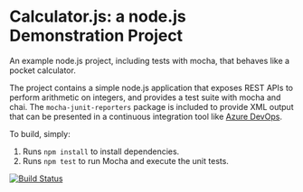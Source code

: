 Calculator.js: a node.js Demonstration Project
==============================================
An example node.js project, including tests with mocha, that behaves like
a pocket calculator.

The project contains a simple node.js application that exposes REST APIs
to perform arithmetic on integers, and provides a test suite with mocha
and chai.  The `mocha-junit-reporters` package is included to provide XML
output that can be presented in a continuous integration tool like
[Azure DevOps](https://azure.com/devops).

To build, simply:

1. Runs `npm install` to install dependencies.
2. Runs `npm test` to run Mocha and execute the unit tests.

[![Build Status](https://dev.azure.com/rsorlin-mct/Integrating%20External%20Source%20Control%20with%20Azure%20Pipelines/_apis/build/status/RemiSorlin-MCT.calculator?branchName=master)](https://dev.azure.com/rsorlin-mct/Integrating%20External%20Source%20Control%20with%20Azure%20Pipelines/_build/latest?definitionId=11&branchName=master)
